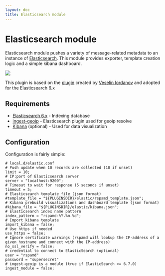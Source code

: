 ```yaml
---
layout: doc
title: Elasticsearch module
---
```


# Elasticsearch module

Elasticsearch module pushes a variety of message-related metadata to an instance of [Elasticsearch](https://elastic.co/). This module provides exporter, template creation logic and a simple kibana dashboard.

<img src="http://i.imgur.com/etYWT8R.png" class="img-responsive" />

This plugin is based on the [plugin](https://github.com/Menta2L/rspamd-elastic) created by [Veselin Iordanov](https://github.com/Menta2L) and adopted for the Elasticsearch 6.x

## Requirements
- [Elasticsearch 6.x](https://www.elastic.co/) - Indexing database
- [ingest-geoip](https://www.elastic.co/guide/en/elasticsearch/plugins/master/ingest-geoip.html) - Elasticsearch plugin used for geoip resolve
- [Kibana](https://www.elastic.co/products/kibana) (optional) - Used for data visualization

## Configuration

Configuration is fairly simple:

~~~ucl
# local.d/elastic.conf
# Push update when 10 records are collected (10 if unset)
limit = 10;
# IP:port of Elasticsearch server
server = "localhost:9200";
# Timeout to wait for response (5 seconds if unset)
timeout = 5;
# Elasticsearch template file (json format)
#template_file = "${PLUGINSDIR}/elastic/rspamd_template.json";
# Kibana prebuild visualizations and dashboard template (json format)
#kibana_file = "${PLUGINSDIR}/elastic/kibana.json";
# Elasticsearch index name pattern
index_pattern = "rspamd-%Y.%m.%d";
# Import kibana template
import_kibana = false;
# Use https if needed
use_https = false;
# Ignore certificate warnings (rspamd will lookup the IP-address of a given hostname and connect with the IP-address)
no_ssl_verify = false;
# credential to connect to ElasticSearch (optional)
user = "rspamd"
password = "supersecret"
# ingest-geoip is a module (true if ElasticSearch >= 6.7.0)
ingest_module = false;
~~~
